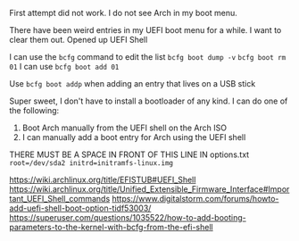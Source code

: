 First attempt did not work. I do not see Arch in my boot menu.

There have been weird entries in my UEFI boot menu for a while. I want to clear them out.
Opened up UEFI Shell

I can use the `bcfg` command to edit the list
`bcfg boot dump -v`
`bcfg boot rm 01`
I can use `bcfg boot add 01`


Use `bcfg boot addp` when adding an entry that lives on a USB stick


Super sweet, I don't have to install a bootloader of any kind. I can do one of the following:
1. Boot Arch manually from the UEFI shell on the Arch ISO
2. I can manually add a boot entry for Arch using the UEFI shell


THERE MUST BE A SPACE IN FRONT OF THIS LINE IN options.txt
` root=/dev/sda2 initrd=initramfs-linux.img`


https://wiki.archlinux.org/title/EFISTUB#UEFI_Shell
https://wiki.archlinux.org/title/Unified_Extensible_Firmware_Interface#Important_UEFI_Shell_commands
https://www.digitalstorm.com/forums/howto-add-uefi-shell-boot-option-tidf53003/
https://superuser.com/questions/1035522/how-to-add-booting-parameters-to-the-kernel-with-bcfg-from-the-efi-shell

